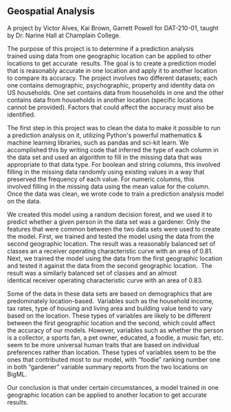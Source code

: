 ## Geospatial Analysis

A project by Victor Alves, Kai Brown, Garrett Powell for DAT-210-01, taught by Dr. Narine Hall at Champlain College.

The purpose of this project is to determine if a prediction analysis trained using data from one geographic location can be applied to other locations to get accurate 
results. 
The goal is to create a prediction model that is reasonably accurate in one location and apply it to another location to compare its accuracy. 
The project involves two different datasets; each one contains demographic, psychographic, property and identity data on US households. One set contains data from households in one and the other contains data from households in another location (specific locations cannot be provided).
Factors that could affect the accuracy must also be identified. 

The first step in this project was to clean the data to make it possible to run a prediction analysis on it, utilizing Python's powerful mathematics & machine learning libraries, such as pandas and sci-kit learn. We accomplished this by writing code that inferred the type of each column in the data set and used an algorithm to fill in the missing data that was appropriate to that data type.
For boolean and string columns, this involved filling in the missing data randomly using existing values in a way that preserved the frequency of each value. 
For numeric columns, this involved filling in the missing data using the mean value for the column. 
Once the data was clean, we wrote code to train a prediction analysis model on the data. 

We created this model using a random decision forest, and we used it to predict whether a given person in the data set was a gardener. Only the features that were common between the two data sets were used to create the model. 
First, we trained and tested the model using the data from the second geographic location. 
The result was a reasonably balanced set of classes an a receiver operating characteristic curve with an area of 0.81. 
Next, we trained the model using the data from the first geographic location and tested it against the data from the second geographic location. 
The result was a similarly balanced set of classes and an almost identical receiver operating characteristic curve with an area of 0.83. 

Some of the data in these data sets are based on demographics that are predominately location-based. 
Variables such as the household income, tax rates, type of housing and living area and building value tend to vary based on the location. These types of variables are likely to be different between the first geographic location and the second, which could affect the accuracy of our models. 
However, variables such as whether the person is a collector, a sports fan, a pet owner, educated, a foodie, a music fan, etc. seem to be more universal human traits that are based on individual preferences rather than location. 
These types of variables seem to be the ones that contributed most to our model, with “foodie” ranking number one in both “gardener” variable summary reports from the two locations on BigML. 

Our conclusion is that under certain circumstances, a model trained in one geographic location can be applied to another location to get accurate results.

